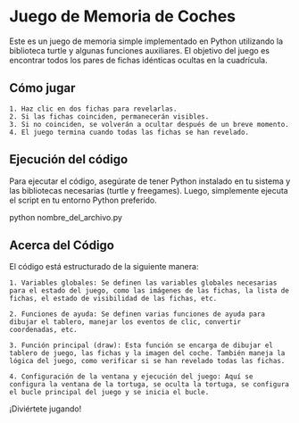 # Juego de Memoria de Coches

Este es un juego de memoria simple implementado en Python utilizando la biblioteca turtle y algunas funciones auxiliares. El objetivo del juego es encontrar todos los pares de fichas idénticas ocultas en la cuadrícula.
## Cómo jugar

    1. Haz clic en dos fichas para revelarlas.
    2. Si las fichas coinciden, permanecerán visibles.
    3. Si no coinciden, se volverán a ocultar después de un breve momento.
    4. El juego termina cuando todas las fichas se han revelado.

## Ejecución del código

Para ejecutar el código, asegúrate de tener Python instalado en tu sistema y las bibliotecas necesarias (turtle y freegames). Luego, simplemente ejecuta el script en tu entorno Python preferido.


python nombre_del_archivo.py

## Acerca del Código

El código está estructurado de la siguiente manera:

    1. Variables globales: Se definen las variables globales necesarias para el estado del juego, como las imágenes de las fichas, la lista de fichas, el estado de visibilidad de las fichas, etc.

    2. Funciones de ayuda: Se definen varias funciones de ayuda para dibujar el tablero, manejar los eventos de clic, convertir coordenadas, etc.

    3. Función principal (draw): Esta función se encarga de dibujar el tablero de juego, las fichas y la imagen del coche. También maneja la lógica del juego, como verificar si se han revelado todas las fichas.

    4. Configuración de la ventana y ejecución del juego: Aquí se configura la ventana de la tortuga, se oculta la tortuga, se configura el bucle principal del juego y se inicia el bucle.

¡Diviértete jugando!
